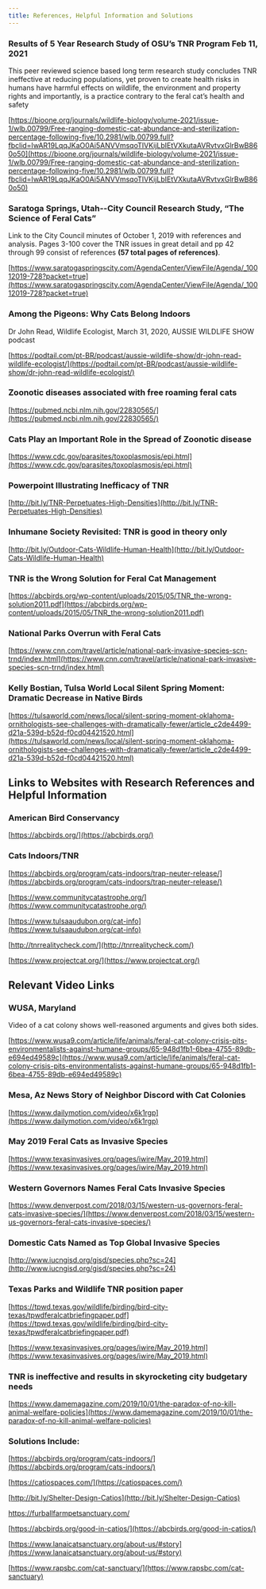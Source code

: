 ```yaml
---
title: References, Helpful Information and Solutions
---
```


### Results of 5 Year Research Study of OSU’s TNR Program Feb 11, 2021

This peer reviewed science based long term research study concludes TNR ineffective at reducing populations, yet proven to create health risks in humans have harmful effects on wildlife, the environment and property rights and importantly, is a practice contrary to the feral cat’s health and safety

[https://bioone.org/journals/wildlife-biology/volume-2021/issue-1/wlb.00799/Free-ranging-domestic-cat-abundance-and-sterilization-percentage-following-five/10.2981/wlb.00799.full?fbclid=IwAR19LqqJKaO0Ai5ANVVmsqoTIVKijLbIEtVXkutaAVRvtvxGlrBwB860o50](https://bioone.org/journals/wildlife-biology/volume-2021/issue-1/wlb.00799/Free-ranging-domestic-cat-abundance-and-sterilization-percentage-following-five/10.2981/wlb.00799.full?fbclid=IwAR19LqqJKaO0Ai5ANVVmsqoTIVKijLbIEtVXkutaAVRvtvxGlrBwB860o50)

### Saratoga Springs, Utah--City Council Research Study, “The Science of Feral Cats”

Link to the City Council minutes of October 1, 2019 with references and analysis. Pages 3-100 cover the TNR issues in great detail and pp 42 through 99 consist of references **(57 total pages of references)**.

[https://www.saratogaspringscity.com/AgendaCenter/ViewFile/Agenda/_10012019-728?packet=true](https://www.saratogaspringscity.com/AgendaCenter/ViewFile/Agenda/_10012019-728?packet=true)

### Among the Pigeons: Why Cats Belong Indoors

Dr John Read, Wildlife Ecologist, March 31, 2020, AUSSIE WILDLIFE SHOW podcast

[https://podtail.com/pt-BR/podcast/aussie-wildlife-show/dr-john-read-wildlife-ecologist/](https://podtail.com/pt-BR/podcast/aussie-wildlife-show/dr-john-read-wildlife-ecologist/)

### Zoonotic diseases associated with free roaming feral cats

[https://pubmed.ncbi.nlm.nih.gov/22830565/](https://pubmed.ncbi.nlm.nih.gov/22830565/)

### Cats Play an Important Role in the Spread of Zoonotic disease

[https://www.cdc.gov/parasites/toxoplasmosis/epi.html](https://www.cdc.gov/parasites/toxoplasmosis/epi.html)

### Powerpoint Illustrating Inefficacy of TNR

[http://bit.ly/TNR-Perpetuates-High-Densities](http://bit.ly/TNR-Perpetuates-High-Densities)

### Inhumane Society Revisited: TNR is good in theory only

[http://bit.ly/Outdoor-Cats-Wildlife-Human-Health](http://bit.ly/Outdoor-Cats-Wildlife-Human-Health)

### TNR is the Wrong Solution for Feral Cat Management

[https://abcbirds.org/wp-content/uploads/2015/05/TNR_the-wrong-solution2011.pdf](https://abcbirds.org/wp-content/uploads/2015/05/TNR_the-wrong-solution2011.pdf)

### National Parks Overrun with Feral Cats

[https://www.cnn.com/travel/article/national-park-invasive-species-scn-trnd/index.html](https://www.cnn.com/travel/article/national-park-invasive-species-scn-trnd/index.html)

### Kelly Bostian, Tulsa World Local Silent Spring Moment: Dramatic Decrease in Native Birds

[https://tulsaworld.com/news/local/silent-spring-moment-oklahoma-ornithologists-see-challenges-with-dramatically-fewer/article_c2de4499-d21a-539d-b52d-f0cd04421520.html](https://tulsaworld.com/news/local/silent-spring-moment-oklahoma-ornithologists-see-challenges-with-dramatically-fewer/article_c2de4499-d21a-539d-b52d-f0cd04421520.html)

## Links to Websites with Research References and Helpful Information

### American Bird Conservancy

[https://abcbirds.org/](https://abcbirds.org/)

### Cats Indoors/TNR

[https://abcbirds.org/program/cats-indoors/trap-neuter-release/](https://abcbirds.org/program/cats-indoors/trap-neuter-release/)

[https://www.communitycatastrophe.org/](https://www.communitycatastrophe.org/)

[https://www.tulsaaudubon.org/cat-info](https://www.tulsaaudubon.org/cat-info)

[http://tnrrealitycheck.com/](http://tnrrealitycheck.com/)

[https://www.projectcat.org/](https://www.projectcat.org/)

## Relevant Video Links

### WUSA, Maryland

Video of a cat colony shows well-reasoned arguments and gives both sides.

[https://www.wusa9.com/article/life/animals/feral-cat-colony-crisis-pits-environmentalists-against-humane-groups/65-948d1fb1-6bea-4755-89db-e694ed49589c](https://www.wusa9.com/article/life/animals/feral-cat-colony-crisis-pits-environmentalists-against-humane-groups/65-948d1fb1-6bea-4755-89db-e694ed49589c)

### Mesa, Az News Story of Neighbor Discord with Cat Colonies

[https://www.dailymotion.com/video/x6k1rgp](https://www.dailymotion.com/video/x6k1rgp)

### May 2019 Feral Cats as Invasive Species

[https://www.texasinvasives.org/pages/iwire/May_2019.html](https://www.texasinvasives.org/pages/iwire/May_2019.html)

### Western Governors Names Feral Cats Invasive Species

[https://www.denverpost.com/2018/03/15/western-us-governors-feral-cats-invasive-species/](https://www.denverpost.com/2018/03/15/western-us-governors-feral-cats-invasive-species/)

### Domestic Cats Named as Top Global Invasive Species

[http://www.iucngisd.org/gisd/species.php?sc=24](http://www.iucngisd.org/gisd/species.php?sc=24)

### Texas Parks and Wildlife TNR position paper

[https://tpwd.texas.gov/wildlife/birding/bird-city-texas/tpwdferalcatbriefingpaper.pdf](https://tpwd.texas.gov/wildlife/birding/bird-city-texas/tpwdferalcatbriefingpaper.pdf)

[https://www.texasinvasives.org/pages/iwire/May_2019.html](https://www.texasinvasives.org/pages/iwire/May_2019.html)

### TNR is ineffective and results in skyrocketing city budgetary needs

[https://www.damemagazine.com/2019/10/01/the-paradox-of-no-kill-animal-welfare-policies](https://www.damemagazine.com/2019/10/01/the-paradox-of-no-kill-animal-welfare-policies)

### Solutions Include:

[https://abcbirds.org/program/cats-indoors/](https://abcbirds.org/program/cats-indoors/)

[https://catiospaces.com/](https://catiospaces.com/)

[http://bit.ly/Shelter-Design-Catios](http://bit.ly/Shelter-Design-Catios)

[https://furballfarmpetsanctuary.com/ ](https://furballfarmpetsanctuary.com/ )

[https://abcbirds.org/good-in-catios/](https://abcbirds.org/good-in-catios/)

[https://www.lanaicatsanctuary.org/about-us/#story](https://www.lanaicatsanctuary.org/about-us/#story)

[https://www.rapsbc.com/cat-sanctuary/](https://www.rapsbc.com/cat-sanctuary)